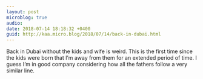 ```yaml
---
layout: post
microblog: true
audio: 
date: 2018-07-14 18:18:32 +0400
guid: http://kaa.micro.blog/2018/07/14/back-in-dubai.html
---
```

Back in Dubai without the kids and wife is weird. This is the first time since the kids were born that I’m away from them for an extended period of time. I guess I’m in good company considering how all the fathers follow a very similar line.
